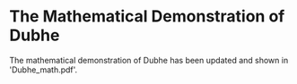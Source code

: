 # The Mathematical Demonstration of Dubhe

The mathematical demonstration of Dubhe has been updated and shown in 'Dubhe_math.pdf'.
